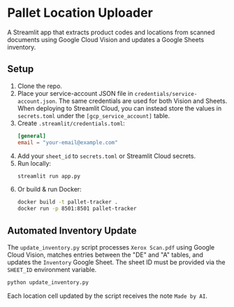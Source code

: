 # Pallet Location Uploader

A Streamlit app that extracts product codes and locations from scanned documents using Google Cloud Vision and updates a Google Sheets inventory.

## Setup
1. Clone the repo.
2. Place your service-account JSON file in `credentials/service-account.json`.
   The same credentials are used for both Vision and Sheets. When deploying
   to Streamlit Cloud, you can instead store the values in `secrets.toml`
   under the `[gcp_service_account]` table.
3. Create `.streamlit/credentials.toml`:
   ```toml
   [general]
   email = "your-email@example.com"
   ```
4. Add your `sheet_id` to `secrets.toml` or Streamlit Cloud secrets.
5. Run locally:
   ```bash
   streamlit run app.py
   ```
6. Or build & run Docker:
   ```bash
   docker build -t pallet-tracker .
   docker run -p 8501:8501 pallet-tracker
   ```

## Automated Inventory Update

The `update_inventory.py` script processes `Xerox Scan.pdf` using Google Cloud Vision, matches entries between the "DE" and "A" tables, and updates the `Inventory` Google Sheet. The sheet ID must be provided via the `SHEET_ID` environment variable.

```bash
python update_inventory.py
```

Each location cell updated by the script receives the note `Made by AI`.
